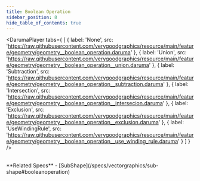 ```yaml
---
title: Boolean Operation
sidebar_position: 8
hide_table_of_contents: true
---
```


<DarumaPlayer
  tabs={
    [
      {
        label: 'None',
        src: 'https://raw.githubusercontent.com/verygoodgraphics/resource/main/feature/geometry/geometry__boolean_operation.daruma'
      },
      {
        label: 'Union',
        src: 'https://raw.githubusercontent.com/verygoodgraphics/resource/main/feature/geometry/geometry__boolean_operation__union.daruma'
      },
      {
        label: 'Subtraction',
        src: 'https://raw.githubusercontent.com/verygoodgraphics/resource/main/feature/geometry/geometry__boolean_operation__subtraction.daruma'
      },
      {
        label: 'Intersection',
        src: 'https://raw.githubusercontent.com/verygoodgraphics/resource/main/feature/geometry/geometry__boolean_operation__intersecion.daruma'
      },
      {
        label: 'Exclusion',
        src: 'https://raw.githubusercontent.com/verygoodgraphics/resource/main/feature/geometry/geometry__boolean_operation__exclusion.daruma'
      },
      {
        label: 'UseWindingRule',
        src: 'https://raw.githubusercontent.com/verygoodgraphics/resource/main/feature/geometry/geometry__boolean_operation__use_winding_rule.daruma'
      }
    ]
  }
 />

<br />
**Related Specs**
- [SubShape](/specs/vectorgraphics/sub-shape#booleanoperation)
